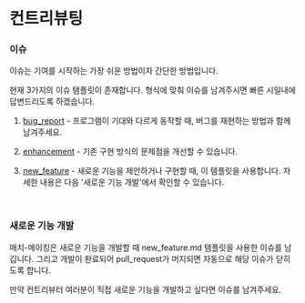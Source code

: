 # 컨트리뷰팅

### 이슈

이슈는 기여를 시작하는 가장 쉬운 방법이자 간단한 방법입니다.  

현재 3가지의 이슈 탬플릿이 존재합니다. 형식에 맞춰 이슈를 남겨주시면 빠른 시일내에 답변드리도록 하겠습니다.

1. [bug_report](https://github.com/Team-DDG/Match-Making-Mobile/blob/master/.github/ISSUE_TEMPLATE/bug_report.md) - 프로그램이 기대와 다르게 동작할 때, 버그를 재현하는 방법과 함께 남겨주세요.

2. [enhancement](https://github.com/Team-DDG/Match-Making-Mobile/blob/master/.github/ISSUE_TEMPLATE/enhancement.md) - 기존 구현 방식의 문제점을 개선할 수 있습니다.
3. [new_feature](https://github.com/Team-DDG/Match-Making-Mobile/blob/master/.github/ISSUE_TEMPLATE/new_feature.md) - 새로운 기능을 제안하거나 구현할 때, 이 템플릿을 사용합니다. 자세한 내용은 다음 '새로운 기능 개발'에서 확인할 수 있습니다. 

<br>

### 새로운 기능 개발

매치-메이킹은 새로운 기능을 개발할 때 new_feature.md 탬플릿을 사용한 이슈를 남깁니다. 그리고 개발이 완료되어 pull_request가  머지되면 자동으로 해당 이슈가 닫히도록 합니다.  

만약 컨트리뷰터 여러분이 직접 새로운 기능을 개발하고 싶다면 이슈를 남겨주세요.

